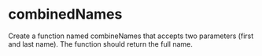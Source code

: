 # combinedNames
Create a function named combineNames that accepts two parameters (first and last name). The function should return the full name.

